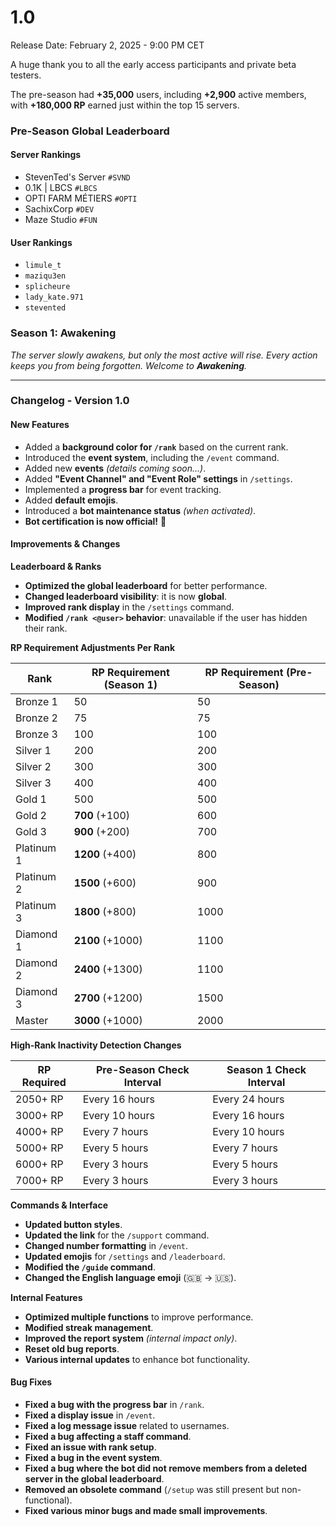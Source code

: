 # 1.0

Release Date: February 2, 2025 - 9:00 PM CET

A huge thank you to all the early access participants and private beta testers.

The pre-season had **+35,000** users, including **+2,900** active members, with **+180,000 RP** earned just within the top 15 servers.

### Pre-Season Global Leaderboard

#### Server Rankings

* StevenTed's Server `#SVND`
* 0.1K | LBCS `#LBCS`
* OPTI FARM MÉTIERS `#OPTI`
* SachixCorp `#DEV`
* Maze Studio `#FUN`

#### User Rankings

* `limule_t`
* `maziqu3en`
* `splicheure`
* `lady_kate.971`
* `stevented`

### Season 1: Awakening

_The server slowly awakens, but only the most active will rise. Every action keeps you from being forgotten. Welcome to **Awakening**._

***

### Changelog - Version 1.0

#### New Features

* Added a **background color for `/rank`** based on the current rank.
* Introduced the **event system**, including the `/event` command.
* Added new **events** _(details coming soon...)_.
* Added **"Event Channel" and "Event Role" settings** in `/settings`.
* Implemented a **progress bar** for event tracking.
* Added **default emojis**.
* Introduced a **bot maintenance status** _(when activated)_.
* **Bot certification is now official!** 🎉

#### Improvements & Changes

**Leaderboard & Ranks**

* **Optimized the global leaderboard** for better performance.
* **Changed leaderboard visibility**: it is now **global**.
* **Improved rank display** in the `/settings` command.
* **Modified `/rank <@user>` behavior**: unavailable if the user has hidden their rank.

**RP Requirement Adjustments Per Rank**

| Rank       | RP Requirement (Season 1) | RP Requirement (Pre-Season) |
| ---------- | ------------------------- | --------------------------- |
| Bronze 1   | 50                        | 50                          |
| Bronze 2   | 75                        | 75                          |
| Bronze 3   | 100                       | 100                         |
| Silver 1   | 200                       | 200                         |
| Silver 2   | 300                       | 300                         |
| Silver 3   | 400                       | 400                         |
| Gold 1     | 500                       | 500                         |
| Gold 2     | **700** (+100)            | 600                         |
| Gold 3     | **900** (+200)            | 700                         |
| Platinum 1 | **1200** (+400)           | 800                         |
| Platinum 2 | **1500** (+600)           | 900                         |
| Platinum 3 | **1800** (+800)           | 1000                        |
| Diamond 1  | **2100** (+1000)          | 1100                        |
| Diamond 2  | **2400** (+1300)          | 1100                        |
| Diamond 3  | **2700** (+1200)          | 1500                        |
| Master     | **3000** (+1000)          | 2000                        |

**High-Rank Inactivity Detection Changes**

| RP Required | Pre-Season Check Interval | Season 1 Check Interval |
| ----------- | ------------------------- | ----------------------- |
| 2050+ RP    | Every 16 hours            | Every 24 hours          |
| 3000+ RP    | Every 10 hours            | Every 16 hours          |
| 4000+ RP    | Every 7 hours             | Every 10 hours          |
| 5000+ RP    | Every 5 hours             | Every 7 hours           |
| 6000+ RP    | Every 3 hours             | Every 5 hours           |
| 7000+ RP    | Every 3 hours             | Every 3 hours           |

**Commands & Interface**

* **Updated button styles**.
* **Updated the link** for the `/support` command.
* **Changed number formatting** in `/event`.
* **Updated emojis** for `/settings` and `/leaderboard`.
* **Modified the `/guide` command**.
* **Changed the English language emoji** (🇬🇧 → 🇺🇸).

**Internal Features**

* **Optimized multiple functions** to improve performance.
* **Modified streak management**.
* **Improved the report system** _(internal impact only)_.
* **Reset old bug reports**.
* **Various internal updates** to enhance bot functionality.

#### Bug Fixes

* **Fixed a bug with the progress bar** in `/rank`.
* **Fixed a display issue** in `/event`.
* **Fixed a log message issue** related to usernames.
* **Fixed a bug affecting a staff command**.
* **Fixed an issue with rank setup**.
* **Fixed a bug in the event system**.
* **Fixed a bug where the bot did not remove members from a deleted server in the global leaderboard**.
* **Removed an obsolete command** (`/setup` was still present but non-functional).
* **Fixed various minor bugs and made small improvements**.

